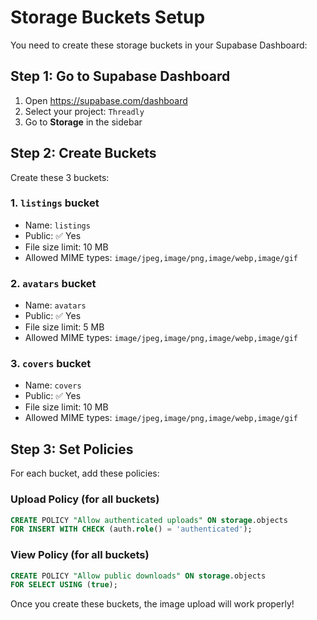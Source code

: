 # Storage Buckets Setup

You need to create these storage buckets in your Supabase Dashboard:

## Step 1: Go to Supabase Dashboard
1. Open https://supabase.com/dashboard
2. Select your project: `Threadly`
3. Go to **Storage** in the sidebar

## Step 2: Create Buckets
Create these 3 buckets:

### 1. `listings` bucket
- Name: `listings`
- Public: ✅ Yes
- File size limit: 10 MB
- Allowed MIME types: `image/jpeg,image/png,image/webp,image/gif`

### 2. `avatars` bucket  
- Name: `avatars`
- Public: ✅ Yes
- File size limit: 5 MB
- Allowed MIME types: `image/jpeg,image/png,image/webp,image/gif`

### 3. `covers` bucket
- Name: `covers` 
- Public: ✅ Yes
- File size limit: 10 MB
- Allowed MIME types: `image/jpeg,image/png,image/webp,image/gif`

## Step 3: Set Policies
For each bucket, add these policies:

### Upload Policy (for all buckets)
```sql
CREATE POLICY "Allow authenticated uploads" ON storage.objects
FOR INSERT WITH CHECK (auth.role() = 'authenticated');
```

### View Policy (for all buckets)
```sql
CREATE POLICY "Allow public downloads" ON storage.objects
FOR SELECT USING (true);
```

Once you create these buckets, the image upload will work properly!